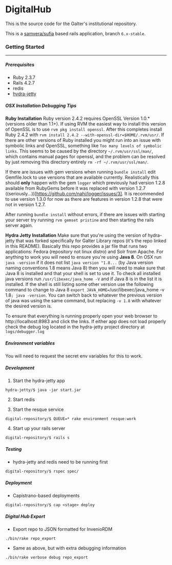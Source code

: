 # DigitalHub

This is the source code for the Galter's institutional repository.

This is a [samvera/sufia](https://github.com/samvera/sufia/tree/6.x-stable) based rails application, branch `6.x-stable`.

### Getting Started
---
##### Prerequisites
* Ruby 2.3.7
* Rails 4.2.7
* redis
* [hydra-jetty](https://github.com/galterlibrary/hydra-jetty)


##### OSX Installation Debugging Tips
**Ruby Installation**
Ruby version 2.4.2 requires OpenSSL Version 1.0.* (versions older than 1.1+). If using RVM the easiest way to install
this version of OpenSSL is to use `rvm pkg install openssl`. After this completes install Ruby 2.4.2 with
`rvm install 2.4.2 --with-openssl-dir=$HOME/.rvm/usr/`. If there are other versions of Ruby installed you might run into
an issue with symbolic links and OpenSSL, something like `Too many levels of symbolic links`. This seems to be caused by
the directory `~/.rvm/usr/ssl/man/`, which contains manual pages for openssl, and the problem can be resolved by just
removing this directory entirely `rm -rf ~/.rvm/usr/ssl/man/`.

If there are issues with gem versions when running `bundle install` edit Gemfile.lock to use versions that are available
currently. Realistically this should **only** happen with the gem `logger` which previously had version 1.2.8 available
from RubyGems before it was replaced with version 1.2.7 ((seriously...))[https://github.com/nahi/logger/issues/3]. It is
recommended to use version 1.3.0 for now as there are features in version 1.2.8 that were not in version 1.2.7.

After running `bundle install` without errors, if there are issues with starting your server try running
`rvm gemset pristine` and then starting the rails server again.

**Hydra Jetty Installation**
Make sure that you're using the version of hydra-jetty that was forked specifically for Galter Library repos (it's the
repo linked in this README). Basically this repo provides a jar file that runs two applications: Fedora (repository not
linux distro) and Solr from Apache. For anything to work you will need to ensure you're using **Java 8**. On OSX run
`java -version` if it does not list `java version "1.8...` (by Java version naming conventions 1.8 means Java 8) then
you will need to make sure that Java 8 is installed and that your shell is set to use it.
To check all installed java versions run `/usr/libexec/java_home -V` and if Java 8 is in the list it is installed. If
the shell is still listing some other version use the following command to change to Java 8
`export JAVA_HOME=`/usr/libexec/java_home -v 1.8`; java -version`. You can switch back to whatever the previous version
of java was using the same command, but replacing `-v 1.8` with whatever the desired version is.

To ensure that everything is running properly open your web browser to http://localhost:8983 and click the links. If
either app does not load properly check the debug log located in the hydra-jetty project directory at `logs/debugger.log`

##### Environment variables
You will need to request the secret env variables for this to work.

##### Development
1. Start the hydra-jetty app
```
hydra-jetty/$ java -jar start.jar
```
2. Start redis

3. Start the resque service
```
digital-repository/$ QUEUE=* rake environment resque:work
```
4. Start up your rails server
```
digital-repository/$ rails s
```

##### Testing
* hydra-jetty and redis need to be running first
```
digital-repository/$ rspec spec/
```

##### Deployment
* Capistrano-based deployments
```
digital-repository/$ cap <stage> deploy
```

##### Digital Hub Export
* Export repo to JSON formatted for InvenioRDM
```
./bin/rake repo_export
```
* Same as above, but with extra debugging information
```
./bin/rake verbose debug repo_export
```
